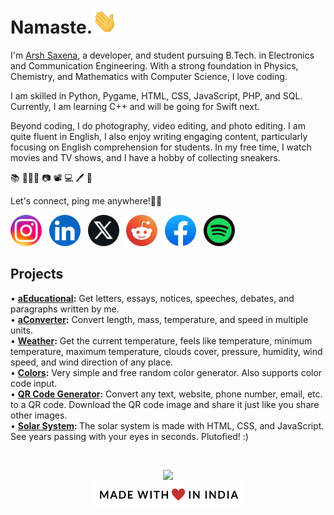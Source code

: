 <h1>Namaste.<img src="https://raw.githubusercontent.com/ABSphreak/ABSphreak/master/gifs/Hi.gif" height="40px" width="40px"/></h1>

I'm <a href="https://arshsaxena.in">Arsh Saxena</a>, a developer, and student pursuing B.Tech. in Electronics and Communication Engineering. With a strong foundation in Physics, Chemistry, and Mathematics with Computer Science, I love coding.

I am skilled in Python, Pygame, HTML, CSS, JavaScript, PHP, and SQL. Currently, I am learning C++ and will be going for Swift next.

Beyond coding, I do photography, video editing, and photo editing. I am quite fluent in English, I also enjoy writing engaging content, particularly focusing on English comprehension for students. In my free time, I watch movies and TV shows, and I have a hobby of collecting sneakers.

📚 👨🏻‍💻 📷 📽 💻 🖊️ 👟

Let's connect, ping me anywhere!🤘🏻
<p>
    <a href="https://instagram.com/arsh.saxena02" target="_blank"><img src="https://raw.githubusercontent.com/arshsaxena/arshsaxena/main/icons/instagram.png" height="50" width="50"></a>&nbsp;&nbsp;
    <a href="https://www.linkedin.com/in/arshsaxena/" target="_blank"><img src="https://raw.githubusercontent.com/arshsaxena/arshsaxena/main/icons/linkedin.png" height="50" width="50"></a>&nbsp;&nbsp;
    <a href="https://www.twitter.com/arshsaxena02" target="_blank"><img src="https://raw.githubusercontent.com/arshsaxena/arshsaxena/main/icons/x.png" height="50" width="50"></a>&nbsp;&nbsp;
    <a href="https://www.reddit.com/u/arshsaxena" target="_blank"><img src="https://raw.githubusercontent.com/arshsaxena/arshsaxena/main/icons/reddit.png" height="50" width="50"></a>&nbsp;&nbsp;
    <a href="https://facebook.com/arsh.saxena02" target="_blank"><img src="https://raw.githubusercontent.com/arshsaxena/arshsaxena/main/icons/facebook.png" height="50" width="50"></a>&nbsp;&nbsp;
    <a href="https://open.spotify.com/playlist/5GrCNAmAXGSQ3VVA9JS9zw?si=65ef34622fad4e1d&nd=1" target="_blank"><img src="https://raw.githubusercontent.com/arshsaxena/arshsaxena/main/icons/spotify.png"  height="50" width="50"></a>
</p>

<h2>Projects</h2>
<p>
    • <a href="https://education.arshsaxena.in"><b>aEducational</a>:</b> Get letters, essays, notices, speeches, debates, and paragraphs written by me.
    <br>
    • <a href="https://converter.arshsaxena.in"><b>aConverter</a>:</b> Convert length, mass, temperature, and speed in multiple units.
    <br>
    • <a href="https://weather.arshsaxena.in"><b>Weather</a>:</b> Get the current temperature, feels like temperature, minimum temperature, maximum temperature, clouds cover, pressure, humidity, wind speed, and wind direction of any place.
    <br>
    • <a href="https://colors.arshsaxena.in"><b>Colors</a>:</b> Very simple and free random color generator. Also supports color code input.
    <br>
    • <a href="https://qr.arshsaxena.in"><b>QR Code Generator</a>:</b> Convert any text, website, phone number, email, etc. to a QR code. Download the QR code image and share it just like you share other images.
    <br>
    • <a href="https://solarsystem.arshsaxena.in"><b>Solar System</a>: </b>The solar system is made with HTML, CSS, and JavaScript. See years passing with your eyes in seconds. Plutofied! :)
</p>

<br>

<p align="center">
    <img src="https://profile-counter.glitch.me/arshsaxena/count.svg" />
    <br>
    <img src="https://raw.githubusercontent.com/arshsaxena/arshsaxena/main/images/india.png" height="40">
</p>